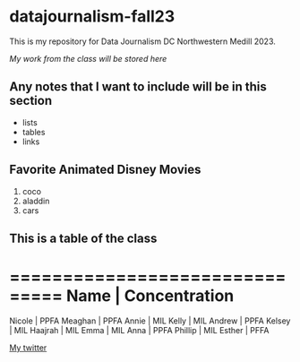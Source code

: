 # datajournalism-fall23

This is my repository for Data Journalism DC Northwestern Medill 2023.

*My work from the class will be stored here*

## Any notes that I want to include will be in this section 

* lists
* tables
* links

## Favorite Animated Disney Movies
1. coco
2. aladdin
3. cars

## This is a table of the class
===============================
Name | Concentration
===============================
Nicole | PPFA
Meaghan | PPFA
Annie | MIL
Kelly | MIL
Andrew | PPFA
Kelsey | MIL
Haajrah | MIL
Emma | MIL
Anna | PPFA
Phillip | MIL
Esther | PFFA

[My twitter](https://twitter.com/nicnorman16)

